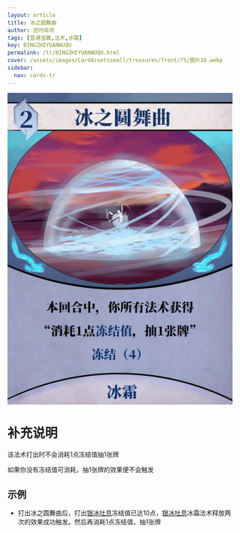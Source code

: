 ```yaml
---
layout: article
title: 冰之圆舞曲
author: 逆时巫师
tags: [普通宝藏,法术,冰霜]
key: BINGZHIYUANWUQU
permalink: /tr/BINGZHIYUANWUQU.html
cover: /assets/images/CardAssetssmall/treasures/front/75/图片16.webp
sidebar:
  nav: cards-tr
---
```

![](/assets/images/CardAssets/treasures/front/75/图片16.webp)

# 补充说明
该法术打出时不会消耗1点冻结值抽1张牌


如果你没有冻结值可消耗，抽1张牌的效果便不会触发

## 示例
* 打出冰之圆舞曲后，打出[银冰吐息](/tr/YINBINGTUXI.html)冻结值已达10点，[银冰吐息](/tr/YINBINGTUXI.html)冰霜法术释放两次的效果成功触发。然后再消耗1点冻结值，抽1张牌